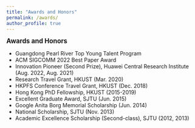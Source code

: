 ```yaml
---
title: "Awards and Honors"
permalink: /awards/
author_profile: true
---
```


<big>**Awards and Honors**</big>

- Guangdong Pearl River Top Young Talent Program
- ACM SIGCOMM 2022 Best Paper Award
- Innovation Pioneer (Second Prize), Huawei Central Research Institute (Aug. 2022, Aug. 2021)
- Research Travel Grant, HKUST (Mar. 2020)
- HKPFS Conference Travel Grant, HKUST (Dec. 2018)
- Hong Kong PhD Fellowship, HKUST (2015-2019)
- Excellent Graduate Award, SJTU (Jun. 2015)
- Google Anita Borg Memorial Scholarship (Jun. 2014)
- National Scholarship, SJTU (Nov. 2013)
- Academic Excellence Scholarship (Second-class), SJTU (2012, 2013)
